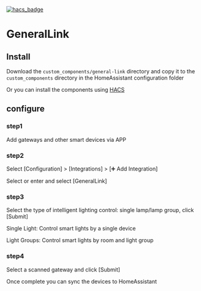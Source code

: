[![hacs_badge](https://img.shields.io/badge/HACS-Default-41BDF5.svg?style=for-the-badge)](https://github.com/hacs/integration)
# GeneralLink

## Install
Download the `custom_components/general-link` directory and copy it to the `custom_components` directory in the HomeAssistant configuration folder

Or you can install the components using [HACS](https://hacs.xyz)

## configure
### step1
Add gateways and other smart devices via APP
### step2
Select [Configuration] > [Integrations] > [➕ Add Integration]

Select or enter and select [GeneralLink]
### step3
Select the type of intelligent lighting control: single lamp/lamp group, click [Submit]

Single Light: Control smart lights by a single device

Light Groups: Control smart lights by room and light group
### step4
Select a scanned gateway and click [Submit]

Once complete you can sync the devices to HomeAssistant